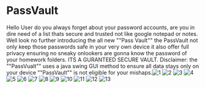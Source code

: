 # PassVault
Hello User do you always forget about your password accounts, are you in dire need of a list thats secure and trusted not like google notepad or notes. Well look no further introducing the all new ""Pass Vault""
the PassVault not only keep those passwords safe in your very own device it also offer full privacy ensuring no sneaky onlookers are gonna know the password of your homework folders. ITS A GURANTEED SECURE VAULT.
Disclaimer: the ""PassVualt"" uses a java swing GUI method to ensure all data stays only on your device ""PassVault"" is not eligible for your mishaps.![1](https://github.com/user-attachments/assets/7716fd4f-5aaa-4297-a560-c4b36378d952)
![2](https://github.com/user-attachments/assets/36eb2577-d53f-4b79-9f9e-123fbeb76b4c)
![3](https://github.com/user-attachments/assets/989b906f-f5b4-4b14-bcf6-ce2e4e31ab74)
![4](https://github.com/user-attachments/assets/76e347d2-a15b-4cb1-9419-4882fcb62afa)
![5](https://github.com/user-attachments/assets/089d0799-a22a-4c80-a71b-a7fcbc04f8d8)
![6](https://github.com/user-attachments/assets/929de362-7444-4c4e-9b2e-fcbf5e5b8b92)
![7](https://github.com/user-attachments/assets/c1d6c39d-e5c3-4258-9834-8bb1303b8ab3)
![8](https://github.com/user-attachments/assets/f8e5edb8-3cfa-4899-a60f-b75a39ea0d09)
![9](https://github.com/user-attachments/assets/2041727d-9923-4588-813d-62890dabf0e2)
![10](https://github.com/user-attachments/assets/45942cf4-3dd4-4f73-8021-ceac04771d84)
![11](https://github.com/user-attachments/assets/62ea84cb-a598-441c-80aa-03a2e9be0080)
![12](https://github.com/user-attachments/assets/c2cfdac8-e31c-4318-a080-1a3cedc9699f)
![13](https://github.com/user-attachments/assets/3e9f96d6-8f47-4fd5-98e7-c99b66c3a064)
